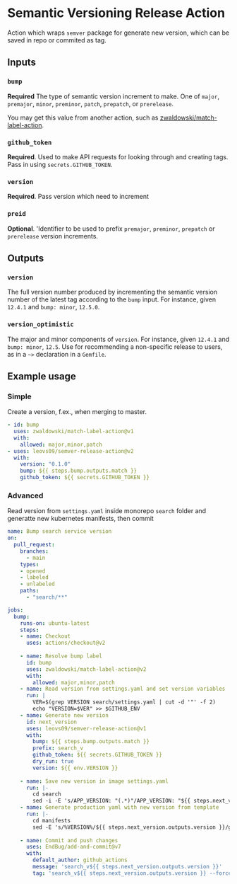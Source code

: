 # Semantic Versioning Release Action

Action which wraps `semver` package for generate new version, which can be saved in repo or commited as tag.

## Inputs

### `bump`

**Required** The type of semantic version increment to make. One of `major`, `premajor`, `minor`, `preminor`, `patch`, `prepatch`, or `prerelease`.

You may get this value from another action, such as [zwaldowski/match-label-action](https://github.com/zwaldowski/match-label-action).

### `github_token`

**Required**. Used to make API requests for looking through and creating tags. Pass in using `secrets.GITHUB_TOKEN`.

### `version`

**Required**. Pass version which need to increment

### `preid`

**Optional**. 'Identifier to be used to prefix `premajor`, `preminor`, `prepatch` or `prerelease` version increments.

## Outputs

### `version`

The full version number produced by incrementing the semantic version number of the latest tag according to the `bump` input. For instance, given `12.4.1` and `bump: minor`, `12.5.0`.

### `version_optimistic`

The major and minor components of `version`. For instance, given `12.4.1` and `bump: minor`, `12.5`. Use for recommending a non-specific release to users, as in a `~>` declaration in a `Gemfile`.

## Example usage

### Simple

Create a version, f.ex., when merging to master.

```yaml
- id: bump
  uses: zwaldowski/match-label-action@v1
  with:
    allowed: major,minor,patch
- uses: leovs09/semver-release-action@v2
  with:
    version: "0.1.0"
    bump: ${{ steps.bump.outputs.match }}
    github_token: ${{ secrets.GITHUB_TOKEN }}
```

### Advanced

Read version from `settings.yaml` inside monorepo `search` folder and generatte new kubernetes manifests, then commit

```yaml
name: Bump search service version
on:
  pull_request:
    branches:
      - main
    types:
    - opened
    - labeled
    - unlabeled
    paths:
      - "search/**"

jobs:
  bump:
    runs-on: ubuntu-latest
    steps:
    - name: Checkout
      uses: actions/checkout@v2
    
    - name: Resolve bump label
      id: bump
      uses: zwaldowski/match-label-action@v2
      with:
        allowed: major,minor,patch
    - name: Read version from settings.yaml and set version variables
      run: |
        VER=$(grep VERSION search/settings.yaml | cut -d '"' -f 2)
        echo "VERSION=$VER" >> $GITHUB_ENV
    - name: Generate new version
      id: next_version
      uses: leovs09/semver-release-action@v1
      with:
        bump: ${{ steps.bump.outputs.match }}
        prefix: search_v
        github_token: ${{ secrets.GITHUB_TOKEN }}
        dry_run: true
        version: ${{ env.VERSION }}
    
    - name: Save new version in image settings.yaml
      run: |-
        cd search
        sed -i -E 's/APP_VERSION: "(.*)"/APP_VERSION: "${{ steps.next_version.outputs.version }}"/g' settings.yaml
    - name: Generate production yaml with new version from template
      run: |-
        cd manifests
        sed -E 's/%VERSION%/${{ steps.next_version.outputs.version }}/g' templates/search.yaml > production/search.yaml
    
    - name: Commit and push changes
      uses: EndBug/add-and-commit@v7
      with: 
        default_author: github_actions
        message: 'search_v${{ steps.next_version.outputs.version }}'
        tag: 'search_v${{ steps.next_version.outputs.version }} --force'

```
